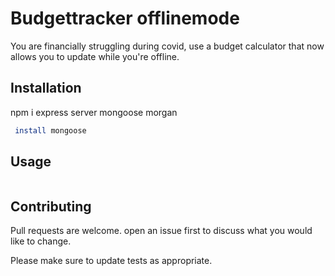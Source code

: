 # Budgettracker offlinemode

You are financially struggling during covid, use a budget calculator that now allows you to update while you're offline.

## Installation

npm i express server mongoose morgan

```bash
 install mongoose
```

## Usage

```
```

## Contributing
Pull requests are welcome. open an issue first to discuss what you would like to change.

Please make sure to update tests as appropriate.
